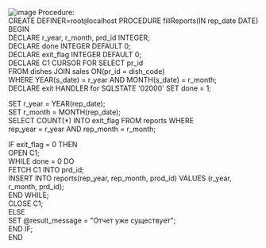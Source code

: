 ![image](https://github.com/alexandrdvrt/Pizzeria/assets/94928103/65f3feb8-2d94-4830-a715-5a5a75c21bcd)
Procedure:  
CREATE DEFINER=root`@`localhost PROCEDURE fillReports(IN rep_date DATE)  
BEGIN  
DECLARE r_year, r_month, prd_id INTEGER;  
DECLARE done INTEGER DEFAULT 0;  
DECLARE exit_flag INTEGER DEFAULT 0;  
DECLARE C1 CURSOR FOR SELECT pr_id  
FROM dishes JOIN sales ON(pr_id = dish_code)  
WHERE YEAR(s_date) = r_year AND MONTH(s_date) = r_month;  
DECLARE exit HANDLER for SQLSTATE '02000' SET done = 1;  
  
SET r_year = YEAR(rep_date);  
SET r_month = MONTH(rep_date);  
SELECT COUNT(*) INTO exit_flag FROM reports WHERE  
rep_year = r_year AND rep_month = r_month;  
  
IF exit_flag = 0 THEN  
OPEN C1;  
WHILE done = 0 DO  
FETCH C1 INTO prd_id;  
INSERT INTO reports(rep_year, rep_month, prod_id) VALUES (r_year, r_month, prd_id);  
END WHILE;  
CLOSE C1;  
ELSE  
SET @result_message = "Отчет уже существует";  
END IF;  
END  
